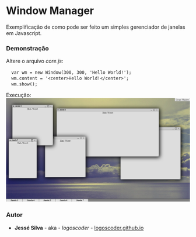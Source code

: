 # Window Manager

Exemplificação de como pode ser feito um simples gerenciador de janelas em Javascript.

### Demonstração

Altere o arquivo *core.js*:

```
  var wm = new Window(300, 300, 'Hello World!');
  wm.content = '<center>Hello World!</center>';
  wm.show();
```

Execução:
![Demonstração](demonstracao.png)

### Autor

* **Jessé Silva** - aka - *logoscoder* - [logoscoder.github.io](https://logoscoder.github.io)
